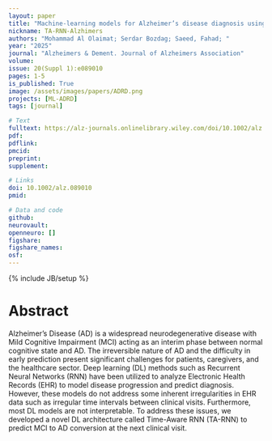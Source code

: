 ```yaml
---
layout: paper
title: "Machine-learning models for Alzheimer’s disease diagnosis using neuroimaging data: survey, reproducibility, and generalizability evaluation"
nickname: TA-RNN-Alzhimers
authors: "Mohammad Al Olaimat; Serdar Bozdag; Saeed, Fahad; "
year: "2025"
journal: "Alzheimers & Dement. Journal of Alzheimers Association"
volume: 
issue: 20(Suppl 1):e089010
pages: 1-5
is_published: True
image: /assets/images/papers/ADRD.png
projects: [ML-ADRD]
tags: [journal]

# Text
fulltext: https://alz-journals.onlinelibrary.wiley.com/doi/10.1002/alz.089010
pdf:
pdflink:
pmcid:
preprint: 
supplement:

# Links
doi: 10.1002/alz.089010
pmid: 

# Data and code
github: 
neurovault:
openneuro: []
figshare:
figshare_names:
osf:
---
```

{% include JB/setup %}

# Abstract

Alzheimer’s Disease (AD) is a widespread neurodegenerative disease with Mild Cognitive Impairment (MCI) acting as an interim phase between normal cognitive state and AD. The irreversible nature of AD and the difficulty in early prediction present significant challenges for patients, caregivers, and the healthcare sector. Deep learning (DL) methods such as Recurrent Neural Networks (RNN) have been utilized to analyze Electronic Health Records (EHR) to model disease progression and predict diagnosis. However, these models do not address some inherent irregularities in EHR data such as irregular time intervals between clinical visits. Furthermore, most DL models are not interpretable. To address these issues, we developed a novel DL architecture called Time-Aware RNN (TA-RNN) to predict MCI to AD conversion at the next clinical visit.